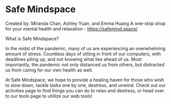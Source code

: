 # Safe Mindspace

Created by: Miranda Chan, Ashley Yuan, and Emma Huang
A one-stop shop for your mental health and relaxation - https://safemind.space/

What is Safe Mindspace?

In the midst of the pandemic, many of us are experiencing an overwhelming amount of stress. Countless days of sitting in front of our computers, with deadlines piling up, and not knowing what lies ahead of us. Most importantly, the pandemic not only distanced us from others, but distracted us from caring for our own health as well.

At Safe Mindspace, we hope to provide a healing haven for those who wish to slow down, tackle tasks one by one, destress, and unwind. Check out our activities page to find things you can do to relax and destress, or head over to our tools page to utililze our web tools!
